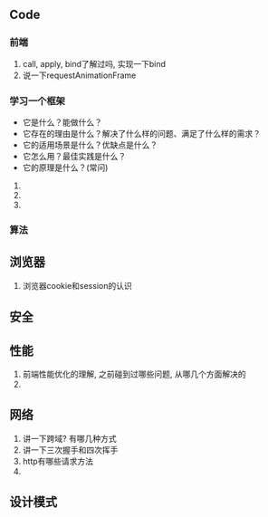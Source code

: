 ## Code

### 前端

1. call, apply, bind了解过吗, 实现一下bind
2. 说一下requestAnimationFrame

### 学习一个框架

- 它是什么？能做什么？
- 它存在的理由是什么？解决了什么样的问题、满足了什么样的需求？
- 它的适用场景是什么？优缺点是什么？
- 它怎么用？最佳实践是什么？
- 它的原理是什么？(常问)

1. 
2. 
3. 

### 算法



## 浏览器

1. 浏览器cookie和session的认识

## 安全



## 性能

1. 前端性能优化的理解, 之前碰到过哪些问题, 从哪几个方面解决的
2. 

## 网络

1. 讲一下跨域? 有哪几种方式
2. 讲一下三次握手和四次挥手
3. http有哪些请求方法
4. 

## 设计模式



